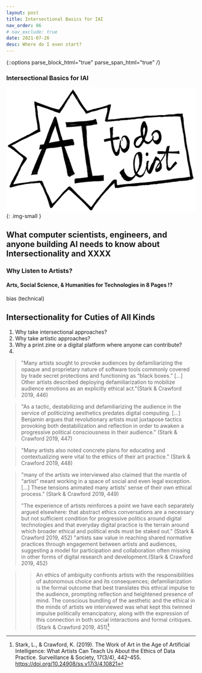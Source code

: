 ```yaml
---
layout: post
title: Intersectional Basics for IAI
nav_order: 06
# nav_exclude: true
date: 2021-07-26
desc: Where do I even start?
---
```

{::options parse_block_html="true" parse_span_html="true" /}

<main class="zine">
<section class="zine-page page-1" markdown="1">

<!-- ## An Engineer's Guide to Intersectional AI -->
<!-- Engineers for Intersectionality -->
### Intersectional Basics for IAI
<!-- how to make the code starter pack and the intersectionality starter pack like parallel kits, processing threads... learning the languages of code, learning the languages of intersectionality -->

![AI To-Do List](../assets/img/LC-AIToDoList.png)
{: .img-small }


</section>
<section class="zine-page page-2" markdown="1">

## What computer scientists, engineers, and anyone building AI needs to know about Intersectionality and XXXX 

### Why Listen to Artists? 
#### Arts, Social Science, & Humanities for Technologies in 8 Pages !?

bias (technical)

<!-- What should this cover? -->

## Intersectionality for Cuties of All Kinds

  1. Why take intersectional approaches?
  2. Why take artistic approaches?
  3. Why a print zine or a digital platform where anyone can contribute?
  4. 

>"Many artists sought to provoke audiences by defamiliarizing the opaque and proprietary nature of software tools commonly covered by trade secret protections and functioning as “black boxes.” [...] Other artists described deploying defamiliarization to mobilize audience emotions as an explicitly ethical act."(Stark & Crawford 2019, 446)

>"As a tactic, destabilizing and defamiliarizing the audience in the service of politicizing aesthetics predates digital computing. [...] Benjamin argues that revolutionary artists must juxtapose tactics provoking both destabilization and reflection in order to awaken a progressive political consciousness in their audience." (Stark & Crawford 2019, 447)

>"Many artists also noted concrete plans for educating and contextualizing were vital to the ethics of their art practice." (Stark & Crawford 2019, 448)

>"many of the artists we interviewed also claimed that the mantle of “artist” meant working in a space of social and even legal exception. [...] These tensions animated many artists’ sense of their own ethical process." (Stark & Crawford 2019, 449)
> 
   >"The experience of artists reinforces a point we have each separately argued elsewhere: that abstract ethics conversations are a necessary but not sufficient condition for progressive politics around digital technologies and that everyday digital practice is the terrain around which broader ethical and political ends must be staked out." (Stark & Crawford 2019, 452)
   >"artists saw value in reaching shared normative practices through engagement between artists and audiences, suggesting a model for participation and collaboration often missing in other forms of digital research and development.(Stark & Crawford 2019, 452)

>   > An ethics of ambiguity confronts artists with the responsibilities of autonomous choice and its consequences; defamiliarization is the formal outcome that best translates this ethical impulse to the audience, prompting reflection and heightened presence of mind. The conscious bundling of the aesthetic and the ethical in the minds of artists we interviewed was what kept this twinned impulse politically emancipatory, along with the expression of this connection in both social interactions and formal critiques. (Stark & Crawford 2019, 451)[^Stark]

[^Stark]: Stark, L., & Crawford, K. (2019). The Work of Art in the Age of Artificial Intelligence: What Artists Can Teach Us About the Ethics of Data Practice. Surveillance & Society, 17(3/4), 442–455. https://doi.org/10.24908/ss.v17i3/4.10821

</section>

<section class="zine-page page-3" markdown="1">
</section>

<section class="zine-page page-4" markdown="1">
</section>

<section class="zine-page page-5" markdown="1">
</section>

<section class="zine-page page-6" markdown="1">
</section>

<section class="zine-page page-7" markdown="1">
</section>

<section class="zine-page page-8" markdown="1">
</section>
</main>